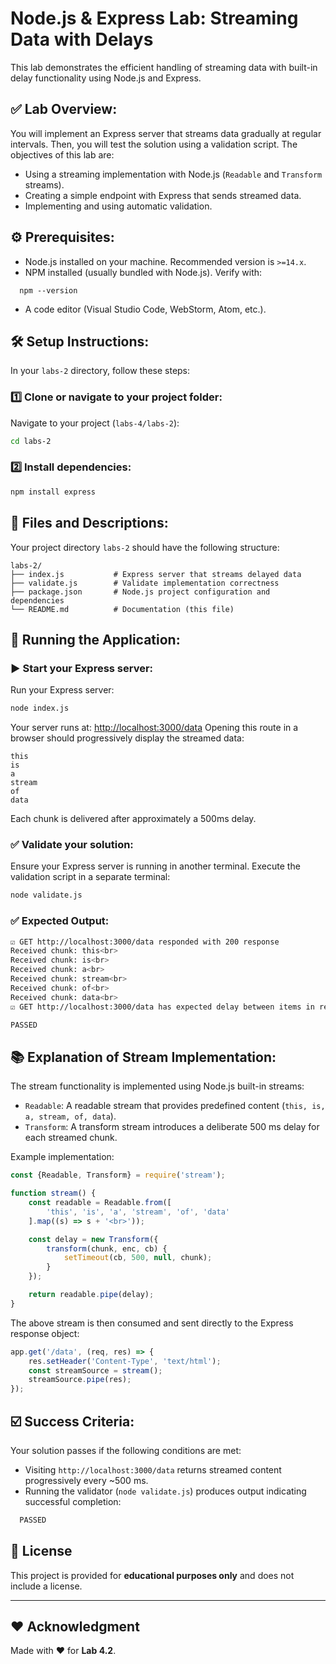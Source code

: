 # Node.js & Express Lab: Streaming Data with Delays
This lab demonstrates the efficient handling of streaming data with built-in delay functionality using Node.js and Express.
## ✅ Lab Overview:
You will implement an Express server that streams data gradually at regular intervals. Then, you will test the solution using a validation script.
The objectives of this lab are:
- Using a streaming implementation with Node.js (`Readable` and `Transform` streams).
- Creating a simple endpoint with Express that sends streamed data.
- Implementing and using automatic validation.

## ⚙️ Prerequisites:
- Node.js installed on your machine. Recommended version is `>=14.x`.
- NPM installed (usually bundled with Node.js). Verify with:
``` 
  npm --version
```
- A code editor (Visual Studio Code, WebStorm, Atom, etc.).

## 🛠️ Setup Instructions:
In your `labs-2` directory, follow these steps:
### 1️⃣ Clone or navigate to your project folder:
Navigate to your project (`labs-4/labs-2`):
``` bash
cd labs-2
```
### 2️⃣ Install dependencies:
``` bash
npm install express
```
## 📝 Files and Descriptions:
Your project directory `labs-2` should have the following structure:
``` 
labs-2/
├── index.js           # Express server that streams delayed data
├── validate.js        # Validate implementation correctness
├── package.json       # Node.js project configuration and dependencies
└── README.md          # Documentation (this file)
```
## 🚀 Running the Application:
### ▶️ Start your Express server:
Run your Express server:
``` bash
node index.js
```
Your server runs at:
[http://localhost:3000/data](http://localhost:3000/data)
Opening this route in a browser should progressively display the streamed data:
``` 
this
is
a
stream
of
data
```
Each chunk is delivered after approximately a 500ms delay.
### ✅ Validate your solution:
Ensure your Express server is running in another terminal.
Execute the validation script in a separate terminal:
``` bash
node validate.js
```
### ✅ Expected Output:
``` bash
☑️ GET http://localhost:3000/data responded with 200 response
Received chunk: this<br>
Received chunk: is<br>
Received chunk: a<br>
Received chunk: stream<br>
Received chunk: of<br>
Received chunk: data<br>
☑️ GET http://localhost:3000/data has expected delay between items in response stream

PASSED
```
## 📚 Explanation of Stream Implementation:
The stream functionality is implemented using Node.js built-in streams:
- `Readable`: A readable stream that provides predefined content (`this, is, a, stream, of, data`).
- `Transform`: A transform stream introduces a deliberate 500 ms delay for each streamed chunk.

Example implementation:
``` javascript
const {Readable, Transform} = require('stream');

function stream() {
    const readable = Readable.from([
        'this', 'is', 'a', 'stream', 'of', 'data'
    ].map((s) => s + '<br>'));

    const delay = new Transform({
        transform(chunk, enc, cb) {
            setTimeout(cb, 500, null, chunk);
        }
    });

    return readable.pipe(delay);
}
```
The above stream is then consumed and sent directly to the Express response object:
``` javascript
app.get('/data', (req, res) => {
    res.setHeader('Content-Type', 'text/html');
    const streamSource = stream();
    streamSource.pipe(res);
});
```
## ☑️ Success Criteria:
Your solution passes if the following conditions are met:
- Visiting `http://localhost:3000/data` returns streamed content progressively every ~500 ms.
- Running the validator (`node validate.js`) produces output indicating successful completion:
``` bash
  PASSED
```
## 📜 License
This project is provided for **educational purposes only** and does not include a license.

---

## ❤️ Acknowledgment
Made with ❤️ for **Lab 4.2**.